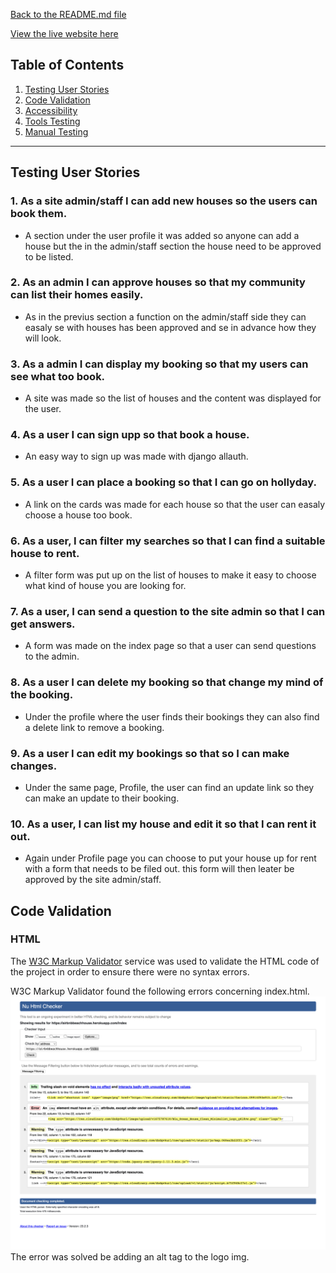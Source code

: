 [Back to the README.md file](https://github.com/CBergane/beachhouse#readme)  

[View the live website here](https://airbnbbeachhouse.herokuapp.com/index)

## Table of Contents

1. [Testing User Stories](#testing-user-stories)
2. [Code Validation](#code-validation)
3. [Accessibility](#accessibility)
4. [Tools Testing](#tools-testing)
5. [Manual Testing](#manual-testing)

***


## Testing User Stories

### 1. As a site admin/staff I can add new houses so the users can book them.
* A section under the user profile it was added so anyone can add a house but the in the admin/staff section the house need to be approved to be listed.

### 2. As an admin I can approve houses so that my community can list their homes easily.
* As in the previus section a function on the admin/staff side they can easaly se with houses has been approved and se in advance how they will look.

### 3. As a admin I can display my booking so that my users can see what too book.
* A site was made so the list of houses and the content was displayed for the user.

### 4. As a user I can sign upp so that book a house.
* An easy way to sign up was made with django allauth.

### 5. As a user I can place a booking so that I can go on hollyday.
* A link on the cards was made for each house so that the user can easaly choose a house too book.

### 6. As a user, I can filter my searches so that I can find a suitable house to rent.
* A filter form was put up on the list of houses to make it easy to choose what kind of house you are looking for.

### 7. As a user, I can send a question to the site admin so that I can get answers.
* A form was made on the index page so that a user can send questions to the admin.

### 8. As a user I can delete my booking so that change my mind of the booking.
* Under the profile where the user finds their bookings they can also find a delete link to remove a booking.

### 9. As a user I can edit my bookings so that so I can make changes.
* Under the same page, Profile, the user can find an update link so they can make an update to their booking.

### 10. As a user, I can list my house and edit it so that I can rent it out.
* Again under Profile page you can choose to put your house up for rent with a form that needs to be filed out. this form will then leater be approved by the site admin/staff.

## Code Validation

### HTML

The [W3C Markup Validator](https://validator.w3.org/) service was used to validate the HTML code of the project in order to ensure there were no syntax errors.

W3C Markup Validator found the following errors concerning index.html.
![index.html validator errors](readme/media/validator.w3.org-index-before.png)
The error was solved be adding an alt tag to the logo img.
